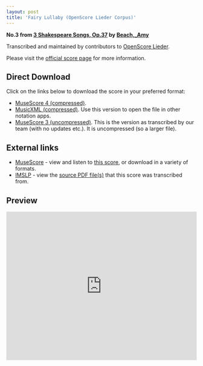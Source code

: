 ```yaml
---
layout: post
title: 'Fairy Lullaby (OpenScore Lieder Corpus)'
---
```


__No.3 from [3 Shakespeare Songs, Op.37](https://fourscoreandmore.org/OpenScore/Beach%2C_Amy/3_Shakespeare_Songs%2C_Op.37/) by [Beach,_Amy](https://fourscoreandmore.org/OpenScore/Beach%2C_Amy)__

Transcribed and maintained by contributors to [OpenScore Lieder].

Please visit the [official score page] for more information.

[official score page]: https://musescore.com/openscore-lieder-corpus/scores/6564816
[OpenScore Lieder]: https://musescore.com/openscore-lieder-corpus

## Direct Download

Click on the links below to download the score in your preferred format:
- [MuseScore 4 (compressed)](https://fourscoreandmore.org/OpenScore/Beach%2C_Amy/3_Shakespeare_Songs%2C_Op.37/3_Fairy_Lullaby.mscz).
- [MusicXML (compressed)](https://fourscoreandmore.org/OpenScore/Beach%2C_Amy/3_Shakespeare_Songs%2C_Op.37/3_Fairy_Lullaby.mxl). Use this version to open the file in other notation apps.
- [MuseScore 3 (uncompressed)](https://raw.githubusercontent.com/OpenScore/Lieder/refs/heads/main/scores/Beach%2C_Amy/3_Shakespeare_Songs%2C_Op.37/3_Fairy_Lullaby/lc6564816.mscx). This is the version as transcribed by our team (with no updates etc.). It is uncompressed (so a larger file).

## External links

- [MuseScore] - view and listen to [this score][MuseScore], or download in a variety of formats.
- [IMSLP] - view the [source PDF file(s)][IMSLP] that this score was transcribed from.

[MuseScore]: https://musescore.com/score/6564816
[IMSLP]: https://imslp.org/wiki/Special:ReverseLookup/637442

## Preview

<iframe width="100%" height="394" src="https://musescore.com/openscore-lieder-corpus/scores/6564816/embed" frameborder="0" allowfullscreen allow="autoplay; fullscreen"></iframe>
